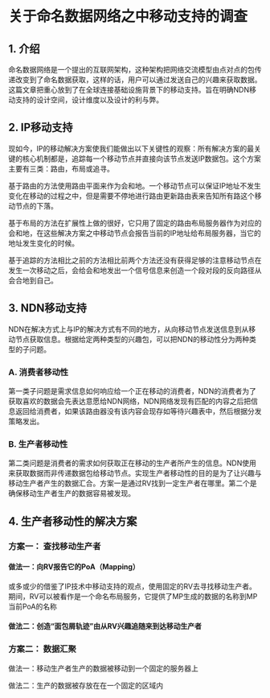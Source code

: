 # 关于命名数据网络之中移动支持的调查

## 1. 介绍

命名数据网络是一个提出的互联网架构，这种架构把网络交流模型由点对点的包传递改变到了命名数据获取，这样的话，用户可以通过发送自己的兴趣来获取数据。这篇文章把重心放到了在全球连接基础设施背景下的移动支持。旨在明确NDN移动支持的设计空间，设计维度以及设计的利与弊。

## 2. IP移动支持

现如今，IP的移动解决方案使我们能做出以下关键性的观察：所有解决方案的最关键的核心机制都是，追踪每一个移动节点并直接向该节点发送IP数据包。这个方案主要有三类：路由，布局或追寻。

基于路由的方法使用路由平面来作为会和地。一个移动节点可以保证IP地址不发生变化在移动的过程之中，但是需要不停地进行路由更新路由表来告知所有路这个移动节点的下落。

基于布局的方法在扩展性上做的很好，它只用了固定的路由布局服务器作为对应的会和地，在这些解决方案之中移动节点会报告当前的IP地址给布局服务器，当它的地址发生变化的时候。

基于追踪的方法相比之前的方法相比前两个方法还没有获得足够的注意移动节点在发生一次移动之后，会给会和地发出一个信号信息来创造一个段对段的反向路径从会合地到自己。

## 3. NDN移动支持

NDN在解决方式上与IP的解决方式有不同的地方，从向移动节点发送信息到从移动节点获取信息。根据给定两种类型的兴趣包，可以把NDN的移动性分为两种类型的子问题。

### A. 消费者移动性

第一类子问题是需求信息如何响应给一个正在移动的消费者，NDN的消费者为了获取喜欢的数据会先表达意愿给NDN网络，NDN网络发现有匹配的内容之后把信息返回给消费者，如果该路由器没有该内容会现存如等待兴趣表中，然后根据分发策略发出。

### B. 生产者移动性

第二类问题是消费者的需求如何获取正在移动的生产者所产生的信息。NDN使用来获取数据而非传递数据包给移动节点。实现生产者移动性的目的是为了让兴趣与移动生产者产生的数据汇合。方案一是通过RV找到一定生产者在哪里。第二个是确保移动生产者生产的数据容易被发现。

## 4. 生产者移动性的解决方案

### 方案一： 查找移动生产者

#### 做法一：向RV报告它的PoA（Mapping）

或多或少的借鉴了IP技术中移动支持的观点，使用固定的RV去寻找移动生产者。期间，RV可以被看作是一个命名布局服务，它提供了MP生成的数据的名称到MP当前PoA的名称

#### 做法二：创造“面包屑轨迹”由从RV兴趣追随来到达移动生产者



### 方案二： 数据汇聚

做法一：移动生产者生产的数据被移动到一个固定的服务器上

做法二：生产的数据被存放在在一个固定的区域内







